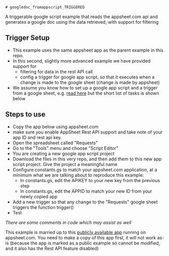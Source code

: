 	# googledoc_fromappscript_TRIGGERED

A triggerable google script example that reads the appsheet.com api and generates a google doc using the data retrieved, with support for filtering

## Trigger Setup

- This example uses the same appsheet app as the parent example in this repo. 
- In this second, slightly more advanced example we have provided support for
	- filtering for data in the rest API call
	- config a trigger for google app script, so that it executes when a change is made to the google sheet (change is made by appsheet)
- We assume you know how to set up a google app script and a trigger from a google sheet, e.g. [read here](https://developers.google.com/apps-script/overview) but the short list of tasks is shown below

## Steps to use

- Copy the app below using appsheet.com
- make sure you enable AppSheet Rest API support and take note of your app ID and rest api key.
- Open the spreadsheet called "Requests"
- Go to the "Tools" menu and choose "Script Editor"
- You are creating a new google app script project
- Download the files in this very repo, and then add them to this new app script project. Give the project a meaningful name
- Configure constants.gs to match your appsheet.com application, at a minimum what we are talking about to reproduce this example:
	- In constants.gs, edit the APIKEY to your new key from the previous step
	- In constants.gs, edit the APPID to match your new ID from your newly copied app
- Add a new trigger so that any change to the "Requests" google sheet triggers the function trigger()
- Test

_There are some comments in code which may assist as well_

This example is married up to this [publicly available app](https://www.appsheet.com/samples/Companion-app-for-a-Google-App-Script-Example?appGuidString=2ada15da-4677-4aa2-ac27-7ca67b28cf65) running on appsheet.com. You need to make a copy of this app first, it will not work as-is (because the app is marked as a public example so cannot be modified, and it also has the Rest API feature disabled)
